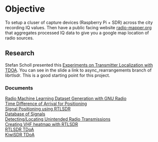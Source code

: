 # Objective
To setup a cluser of capture devices (Raspberry Pi + SDR) across the city recording IQ values. Then have a public facing website [radio-mapper.org](https://radio-mapper.org) that aggregates processed IQ data to give you a google map location of radio sources.


## Research
Stefan Scholl presented this [Experiments on Transmitter Localization with TDOA](https://www.youtube.com/watch?v=Km4TU17b05s&t=925s). You can see in the slide a link to async_rearrangements branch of librtlsdr. This is a good starting point for this project.


### Documents
[Radio Machine Learning Dataset Generation with GNU Radio](https://pubs.gnuradio.org/index.php/grcon/article/view/11/10)  
[Time Difference of Arrival for Positioning](https://www.rtl-sdr.com/tag/time-difference-of-arrival/)  
[Signal Positioning using RTLSDR](https://repository.nwu.ac.za/bitstream/handle/10394/25449/Kr%C3%BCger_SW_2017.pdf?sequence=1&isAllowed=y)  
[Database of Signals](https://www.sigidwiki.com/wiki/Signal_Identification_Guide)  
[Detecting/Locating Unintended Radio Transmissions](http://scholarsmine.mst.edu/cgi/viewcontent.cgi?article=3154&context=doctoral_dissertations)  
[Creating VHF heatmap with RTLSDR](https://www.rtl-sdr.com/triangulation-vhf-signal-rtlsdr-scanner/)  
[RTLSDR TDoA](http://www.panoradio-sdr.de/tdoa-transmitter-localization-with-rtl-sdrs/)  
[KiwiSDR TDoA](https://www.rtl-sdr.com/kiwisdr-tdoa-direction-finding-now-freely-available-for-public-use/)  

